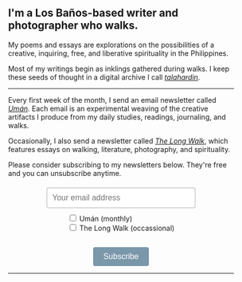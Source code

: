 <div style="margin: 0 auto; max-width: 600px; width: 90%; text-align: left; box-sizing: border-box;">

## I'm a Los Baños-based writer and photographer who walks.

My poems and essays are explorations on the possibilities of a creative, inquiring, free, and liberative spirituality in the Philippines.

Most of my writings begin as inklings gathered during walks. I keep these seeds of thought in a digital archive I call *[talahardin](https://talahardin.vinceimbat.com/)*.

***

Every first week of the month, I send an email newsletter called _*[Umán](uman)*_. Each email is an experimental weaving of the creative artifacts I produce from my daily studies, readings, journaling, and walks.

Occasionally, I also send a newsletter called _*[The Long Walk](tlw)*_, which features essays on walking, literature, photography, and spirituality.

Please consider subscribing to my newsletters below. They're free and you can unsubscribe anytime.

<script src='https://www.google.com/recaptcha/api.js'></script>

<form action="https://sendy.lawak.ph/multi-subscribe.php" method="POST" accept-charset="utf-8" style="text-align: center; margin-top: 20px;">
  <div style="margin-bottom: 10px;">
    <input 
      type="email" 
      name="email" 
      id="email" 
      placeholder="Your email address" 
      style="display: inline-block; font-size: 16px; width: 100%; max-width: 300px; padding: 10px; box-sizing: border-box; border: 2px solid #d3d3d3; border-radius: 4px;" 
      required
    />
  </div>

  <!-- Newsletter checkboxes -->
  <div style="margin-bottom: 10px; text-align: left; display: inline-block;">
    <label>
      <input type="checkbox" name="list[]" value="ph8UdQWpUrdDMORHhNAU9Q" />
      Umán (monthly)
    </label><br/>
    <label>
      <input type="checkbox" name="list[]" value="zX1Mon0bSpW6R6Ujfy5KzA" />
      The Long Walk (occassional)
    </label>
  </div><br />

  <div class="g-recaptcha" data-sitekey="6LcAiicqAAAAAKuD_c7xD53NGHkwVaHgL3p4Ak1C" style="display: inline-block; margin-bottom: 10px;"></div><br />

  <div style="display: none;">
    <label for="hp">HP</label><br />
    <input type="text" name="hp" id="hp" />
  </div>

  <div style="margin-top: 10px;">
    <input 
      type="hidden" 
      name="subform" 
      value="yes" 
    />
    <input 
      type="submit" 
      name="submit" 
      id="submit" 
      value="Subscribe" 
      style="display: inline-block; font-size: 16px; padding: 10px 20px; width: auto; background-color: #7b97aa; color: white; border: none; border-radius: 4px; transition: transform 0.3s ease, background-color 0.3s ease;" 
      onmouseover="this.style.transform='scale(1.05)'" 
      onmouseout="this.style.transform='scale(1)'"
    />
  </div>
</form>

***